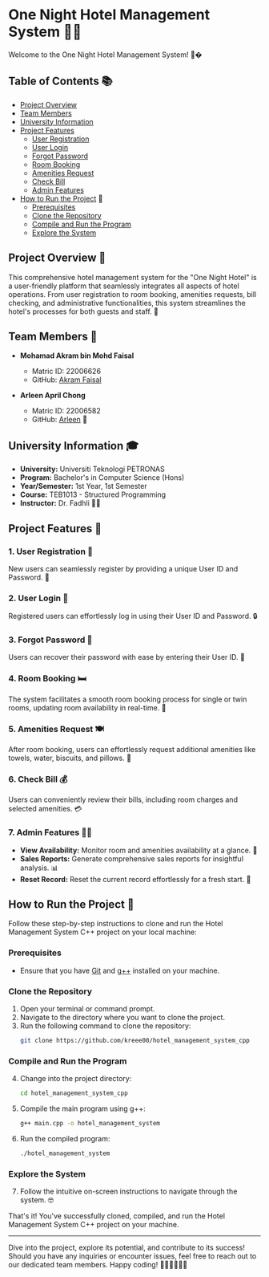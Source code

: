 # One Night Hotel Management System 🏨🌙

Welcome to the One Night Hotel Management System! 🤗�

## Table of Contents 📚
- [Project Overview](#project-overview-)
- [Team Members](#team-members-)
- [University Information](#university-information-)
- [Project Features](#project-features-)
   - [User Registration](#1-user-registration-)
   - [User Login](#2-user-login-)
   - [Forgot Password](#3-forgot-password-)
   - [Room Booking](#4-room-booking-)
   - [Amenities Request](#5-amenities-request-)
   - [Check Bill](#6-check-bill-)
   - [Admin Features](#7-admin-features-)
- [How to Run the Project](#how-to-run-the-project-) 🚀
   - [Prerequisites](#8-prerequisites-)
   - [Clone the Repository](#9-clone-the-repository-)
   - [Compile and Run the Program](#10-compile-and-run-the-program-)
   - [Explore the System](#11-explore-the-system-)

## Project Overview 🌟

This comprehensive hotel management system for the "One Night Hotel" is a user-friendly platform that seamlessly integrates all aspects of hotel operations. From user registration to room booking, amenities requests, bill checking, and administrative functionalities, this system streamlines the hotel's processes for both guests and staff. 🤝

## Team Members 👥

- **Mohamad Akram bin Mohd Faisal**
   - Matric ID: 22006626
   - GitHub: [Akram Faisal](https://github.com/kreee00)

- **Arleen April Chong**
   - Matric ID: 22006582
   - GitHub: [Arleen](https://github.com/barzj04) 🦄

## University Information 🎓

- **University:** Universiti Teknologi PETRONAS
- **Program:** Bachelor's in Computer Science (Hons)
- **Year/Semester:** 1st Year, 1st Semester
- **Course:** TEB1013 - Structured Programming
- **Instructor:** Dr. Fadhli 🧑‍🏫

## Project Features 🚀

### 1. User Registration 📝

New users can seamlessly register by providing a unique User ID and Password. 🔑

### 2. User Login 🔑

Registered users can effortlessly log in using their User ID and Password. 🔒

### 3. Forgot Password 🤔

Users can recover their password with ease by entering their User ID. 🤞

### 4. Room Booking 🛏️

The system facilitates a smooth room booking process for single or twin rooms, updating room availability in real-time. 🏨

### 5. Amenities Request 🍽️

After room booking, users can effortlessly request additional amenities like towels, water, biscuits, and pillows. 🛁

### 6. Check Bill 💰

Users can conveniently review their bills, including room charges and selected amenities. 💳

### 7. Admin Features 🧑‍💼

- **View Availability:** Monitor room and amenities availability at a glance. 👀
- **Sales Reports:** Generate comprehensive sales reports for insightful analysis. 📊
- **Reset Record:** Reset the current record effortlessly for a fresh start. 🔄

## How to Run the Project 🚀

Follow these step-by-step instructions to clone and run the Hotel Management System C++ project on your local machine:

### Prerequisites
- Ensure that you have [Git](https://git-scm.com/) and [g++](https://gcc.gnu.org/) installed on your machine.

### Clone the Repository
1. Open your terminal or command prompt.
2. Navigate to the directory where you want to clone the project.
3. Run the following command to clone the repository:
    ```bash
    git clone https://github.com/kreee00/hotel_management_system_cpp
    ```

### Compile and Run the Program
4. Change into the project directory:
    ```bash
    cd hotel_management_system_cpp
    ```

5. Compile the main program using g++:
    ```bash
    g++ main.cpp -o hotel_management_system
    ```

6. Run the compiled program:
    ```bash
    ./hotel_management_system
    ```

### Explore the System
7. Follow the intuitive on-screen instructions to navigate through the system. 🤓

That's it! You've successfully cloned, compiled, and run the Hotel Management System C++ project on your machine.

---

Dive into the project, explore its potential, and contribute to its success! Should you have any inquiries or encounter issues, feel free to reach out to our dedicated team members. Happy coding! 👩‍💻👨‍💻🐍🎉
